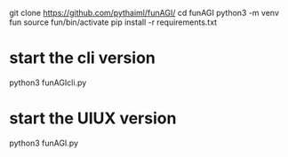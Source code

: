 git clone https://github.com/pythaiml/funAGI/
cd funAGI
python3 -m venv fun
source fun/bin/activate
pip install -r requirements.txt
# start the cli version
python3 funAGIcli.py
# start the UIUX version
python3 funAGI.py
